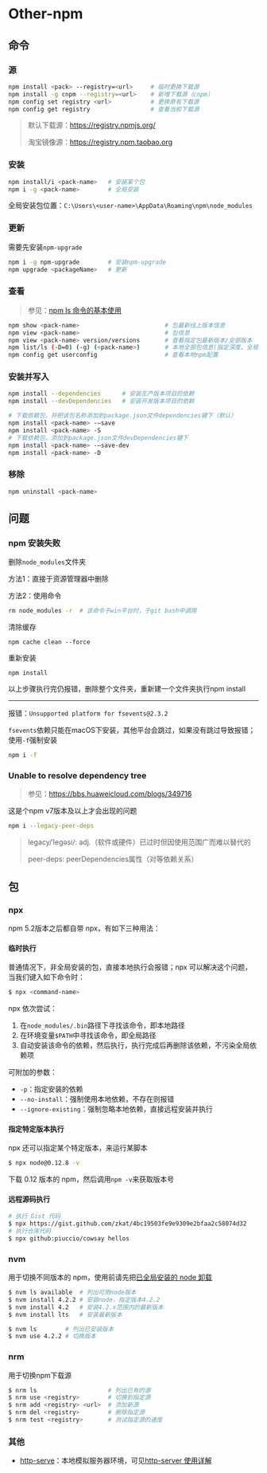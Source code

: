 # Other-npm

## 命令

### 源

```bash
npm install <pack> --registry=<url>		# 临时更换下载源
npm install -g cnpm --registry=<url>	# 新增下载源（cnpm）
npm config set registry <url>			# 更换原有下载源
npm config get registry 				# 查看当前下载源
```

> 默认下载源：https://registry.npmjs.org/
>
> 淘宝镜像源：https://registry.npm.taobao.org

### 安装

```bash
npm install/i <pack-name>	# 安装某个包
npm i -g <pack-name>		# 全局安装
```

全局安装包位置：`C:\Users\<user-name>\AppData\Roaming\npm\node_modules`

### 更新

需要先安装`npm-upgrade`

```bash
npm i -g npm-upgrade		# 安装npm-upgrade
npm upgrade <packageName>	# 更新
```

### 查看

> 参见：[npm ls 命令的基本使用](https://www.cnblogs.com/cxys100/p/16003476.html)

```bash
npm show <pack-name>						# 包最新线上版本信息
npm view <pack-name>						# 包信息
npm view <pack-name> version/versions		# 查看指定包最新版本/全部版本
npm list/ls (-D=0) (-g)	(<pack-name>)		# 本地全部包信息(指定深度、全局、包名)
npm config get userconfig					# 查看本地npm配置
```

### 安装并写入

```bash
npm install --dependencies		# 安装生产版本项目的依赖
npm install --devDependencies	# 安装开发版本项目的依赖
```

```bash
# 下载依赖包，并把该包名称添加到package.json文件dependencies键下（默认）
npm install <pack-name> -–save
npm install <pack-name> -S
# 下载依赖包，添加到package.json文件devDependencies键下
npm install <pack-name> -–save-dev
npm install <pack-name> -D
```

### 移除

```bash
npm uninstall <pack-name>
```

## 问题

### **npm 安装失败**

删除`node_modules`文件夹

方法1：直接于资源管理器中删除

方法2：使用命令

```bash
rm node_modules -r	# 该命令于win平台时，于git bash中调用
```

清除缓存

```
npm cache clean --force
```

重新安装

```
npm install
```

以上步骤执行完仍报错，删除整个文件夹，重新建一个文件夹执行npm install

---

报错：`Unsupported platform for fsevents@2.3.2`

`fsevents`依赖只能在macOS下安装，其他平台会跳过，如果没有跳过导致报错；使用`-f`强制安装

```bash
npm i -f
```

### Unable to resolve dependency tree

> 参见：https://bbs.huaweicloud.com/blogs/349716

这是个npm v7版本及以上才会出现的问题

```bash
npm i --legacy-peer-deps
```

> legacy/ˈleɡəsi/:	adj.（软件或硬件）已过时但因使用范围广而难以替代的
>
> peer-deps:	peerDependencies属性（对等依赖关系）

## 包

### npx

npm 5.2版本之后都自带 npx，有如下三种用法：

#### **临时执行**

普通情况下，非全局安装的包，直接本地执行会报错；npx 可以解决这个问题，当我们键入如下命令时：

```bash
$ npx <command-name>
```

npx 依次尝试：

1. 在`node_modules/.bin`路径下寻找该命令，即本地路径
2. 在环境变量`$PATH`中寻找该命令，即全局路径
3. 自动安装该命令的依赖，然后执行，执行完成后再删除该依赖，不污染全局依赖项

可附加的参数：

+ `-p`：指定安装的依赖
+ `--no-install`：强制使用本地依赖，不存在则报错
+  `--ignore-existing`：强制忽略本地依赖，直接远程安装并执行

#### 指定特定版本执行

npx 还可以指定某个特定版本，来运行某脚本

```bash
$ npx node@0.12.8 -v
```

下载 0.12 版本的 npm，然后调用`npm -v`来获取版本号

#### 远程源码执行

```bash
# 执行 Gist 代码
$ npx https://gist.github.com/zkat/4bc19503fe9e9309e2bfaa2c58074d32
# 执行仓库代码
$ npx github:piuccio/cowsay hellos
```

### nvm

用于切换不同版本的 npm，使用前请先把<u>已全局安装的 node 卸载</u>

```bash
$ nvm ls available	# 列出可用node版本
$ nvm install 4.2.2	# 安装node，指定版本4.2.2
$ nvm install 4.2	# 安装4.2.x范围内的最新版本
$ nvm install lts	# 安装最新版本

$ nvm ls		# 列出已安装版本
$ nvm use 4.2.2	# 切换版本
```

### nrm

用于切换npm下载源

```bash
$ nrm ls					# 列出已有的源
$ nrm use <registry>		# 切换到指定源
$ nrm add <registry> <url>	# 添加新源
$ nrm del <registry>		# 删除指定源
$ nrm test <registry>		# 测试指定源的速度
```

### 其他

+ [http-serve](https://www.npmjs.com/package/http-server)：本地模拟服务器环境，可见[http-server 使用详解](https://www.ifrontend.net/2022/07/http-server/)

  